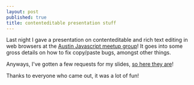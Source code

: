 ```yaml
---
layout: post
published: true
title: contenteditable presentation stuff
---
```


Last night I gave a presentation on contenteditable and rich text editing in web browsers at the [Austin Javascript meetup group](http://www.meetup.com/javascript-austin)! It goes into some gross details on how to fix copy/paste bugs, amongst other things.

Anyways, I've gotten a few requests for my slides, [so here they are](/presentations/contenteditable.pdf)!

Thanks to everyone who came out, it was a lot of fun!


